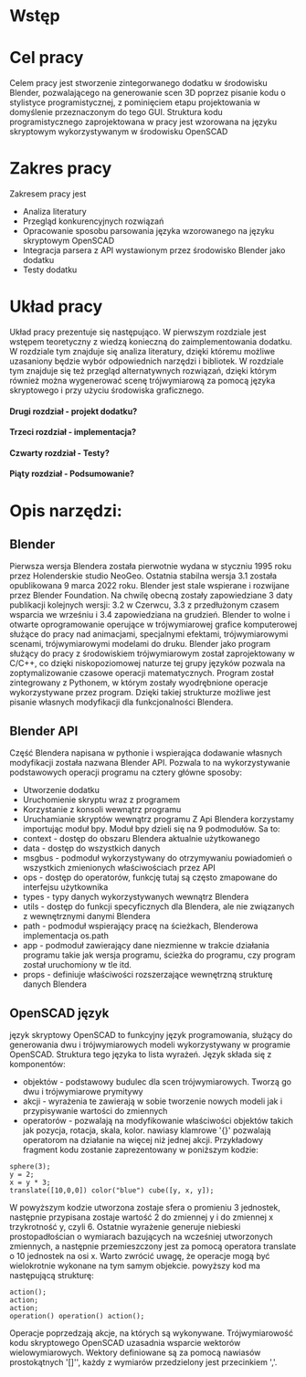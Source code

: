 # Wstęp



# Cel pracy
Celem pracy jest stworzenie zintegorwanego dodatku w środowisku Blender, pozwalającego na generowanie scen 3D poprzez pisanie kodu o stylistyce programistycznej, z pominięciem etapu projektowania w domyślenie przeznaczonym do tego GUI. Struktura kodu programistycznego zaprojektowana w pracy jest wzorowana na języku skryptowym wykorzystywanym w środowisku OpenSCAD

# Zakres pracy
Zakresem pracy jest 
- Analiza literatury
- Przegląd konkurencyjnych rozwiązań
- Opracowanie sposobu parsowania języka wzorowanego na języku skryptowym OpenSCAD
- Integracja parsera z API wystawionym przez środowisko Blender jako dodatku
- Testy dodatku

# Układ pracy
Układ pracy prezentuje się następująco. W pierwszym rozdziale jest wstępem teoretyczny z wiedzą konieczną do zaimplementowania dodatku. W rozdziale tym znajduje się analiza literatury, dzięki któremu możliwe uzasaniony będzie wybór odpowiednich narzędzi i bibliotek. W rozdziale tym znajduje się też przegląd alternatywnych rozwiązań, dzięki którym również można wygenerować scenę trójwymiarową za pomocą języka skryptowego i przy użyciu środowiska graficznego. 

#### Drugi rozdział - projekt dodatku?
#### Trzeci rozdział - implementacja?
#### Czwarty rozdział - Testy?
#### Piąty rozdział - Podsumowanie?

# Opis narzędzi:
## Blender
Pierwsza wersja Blendera została pierwotnie wydana w styczniu 1995 roku przez Holenderskie studio NeoGeo. Ostatnia stabilna wersja 3.1 została opublikowana 9 marca 2022 roku. Blender jest stale wspierane i rozwijane przez Blender Foundation. Na chwilę obecną zostały zapowiedziane 3 daty publikacji kolejnych wersji: 3.2 w Czerwcu, 3.3 z przedłużonym czasem wsparcia we wrześniu i 3.4 zapowiedziana na grudzień.
Blender to wolne i otwarte oprogramowanie operujące w trójwymiarowej grafice komputerowej służące do pracy nad animacjami, specjalnymi efektami, trójwymiarowymi scenami, trójwymiarowymi modelami do druku.
Blender jako program służący do pracy z środowiskiem trójwymiarowym został zaprojektowany w C/C++, co dzięki niskopoziomowej naturze tej grupy języków pozwala na zoptymalizowanie czasowe operacji matematycznych. Program został zintegrowany z Pythonem, w którym zostały wyodrębnione operacje wykorzystywane przez program. Dzięki takiej strukturze możliwe jest pisanie własnych modyfikacji dla funkcjonalności Blendera.
## Blender API
Część Blendera napisana w pythonie i wspierająca dodawanie własnych modyfikacji została nazwana Blender API. Pozwala to na wykorzystywanie podstawowych operacji programu na cztery główne sposoby:
- Utworzenie dodatku
- Uruchomienie skryptu wraz z programem
- Korzystanie z konsoli wewnątrz programu
- Uruchamianie skryptów wewnątrz programu
Z Api Blendera korzystamy importując moduł bpy. Moduł bpy dzieli się na 9 podmodułów. Sa to:
 - context - dostęp do obszaru Blendera aktualnie użytkowanego
 - data - dostęp do wszystkich danych
 - msgbus - podmoduł wykorzystywany do otrzymywaniu powiadomień o wszystkich zmienionych właściwościach przez API
 - ops - dostęp do operatorów, funkcję tutaj są często zmapowane do interfejsu użytkownika
 - types - typy danych wykorzystywanych wewnątrz Blendera
 - utils - dostęp do funkcji specyficznych dla Blendera, ale nie związanych z wewnętrznymi danymi Blendera
 - path - podmoduł wspierający pracę na ścieżkach, Blenderowa implementacja os.path
 - app - podmoduł zawierający dane niezmienne w trakcie działania programu takie jak wersja programu, ścieżka do programu, czy program został uruchomiony w tle itd.
 - props - definiuje właściwości rozszerzające wewnętrzną strukturę danych Blendera
## OpenSCAD język

język skryptowy OpenSCAD to funkcyjny język programowania, służący do generowania dwu i trójwymiarowych modeli wykorzystywany w programie OpenSCAD. Struktura tego języka to lista wyrażeń. 
Język składa się z komponentów:
- objektów - podstawowy budulec dla scen trójwymiarowych. Tworzą go dwu i trójwymiarowe prymitywy
- akcji - wyrażenia te zawierają w sobie tworzenie nowych modeli jak i przypisywanie wartości do zmiennych
- operatorów - pozwalają na modyfikowanie właściwości objektów takich jak pozycja, rotacja, skala, kolor. nawiasy klamrowe '{}' pozwalają operatorom na działanie na więcej niż jednej akcji. 
Przykładowy fragment kodu zostanie zaprezentowany w poniższym kodzie:
``` scad
sphere(3);
y = 2;
x = y * 3;
translate([10,0,0]) color("blue") cube([y, x, y]);
```
W powyższym kodzie utworzona zostaje sfera o promieniu 3 jednostek, następnie przypisana zostaje wartość 2 do zmiennej y i do zmiennej x trzykrotność y, czyli 6. Ostatnie wyrażenie generuje niebieski prostopadłościan o wymiarach bazujących na wcześniej utworzonych zmiennych, a następnie przemieszczony jest za pomocą operatora translate o 10 jednostek na osi x. Warto zwrócić uwagę, że operacje mogą być wielokrotnie wykonane na tym samym objekcie.
powyższy kod ma następującą strukturę:
```scad
action();
action;
action;
operation() operation() action();
```
Operacje poprzedzają akcje, na których są wykonywane. 
Trójwymiarowość kodu skryptowego OpenSCAD uzasadnia wsparcie wektorów wielowymiarowych. Wektory definiowane są za pomocą nawiasów prostokątnych '[]'', każdy z wymiarów przedzielony jest przecinkiem ','.
